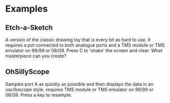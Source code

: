 # Examples

## Etch-a-Sketch
A version of the classic drawing toy that is every bit as hard to use. It requires a pot connected to both analogue ports and a TMS module or TMS emulator on 98/99 or 08/09. Press C to 'shake' the screen and clear. What masterpiece can you create?

## OhSillyScope
Samples port A as quickly as possible and then displays the data in an oscilloscope style. requires TMS module or TMS emulator on 98/99 or 08/09. Press a key to resample.

